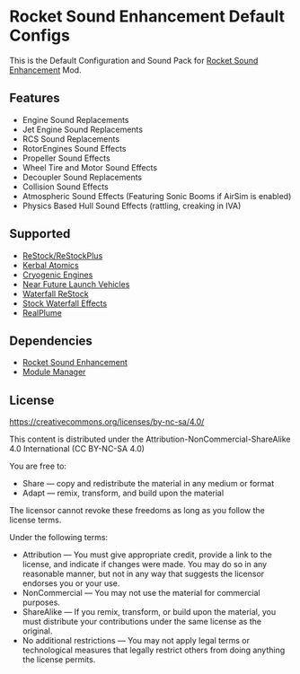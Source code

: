 # Rocket Sound Enhancement Default Configs
This is the Default Configuration and Sound Pack for [Rocket Sound Enhancement](https://github.com/ensou04/RocketSoundEnhancement) Mod.

## Features
- Engine Sound Replacements
- Jet Engine Sound Replacements
- RCS Sound Replacements
- RotorEngines Sound Effects
- Propeller Sound Effects
- Wheel Tire and Motor Sound Effects
- Decoupler Sound Replacements
- Collision Sound Effects
- Atmospheric Sound Effects (Featuring Sonic Booms if AirSim is enabled)
- Physics Based Hull Sound Effects (rattling, creaking in IVA)

## Supported
- [ReStock/ReStockPlus](https://github.com/PorktoberRevolution/ReStocked)
- [Kerbal Atomics](https://github.com/post-kerbin-mining-corporation/KerbalAtomics)
- [Cryogenic Engines](https://github.com/post-kerbin-mining-corporation/CryoEngines)
- [Near Future Launch Vehicles](https://github.com/post-kerbin-mining-corporation/NearFutureLaunchVehicles)
- [Waterfall ReStock](https://github.com/post-kerbin-mining-corporation/WaterfallRestock)
- [Stock Waterfall Effects](https://github.com/KnightofStJohn/StockWaterfallEffects)
- [RealPlume](https://github.com/KSP-RO/RealPlume) 

## Dependencies
- [Rocket Sound Enhancement](https://github.com/ensou04/RocketSoundEnhancement)
- [Module Manager](https://github.com/sarbian/ModuleManager)

## License
https://creativecommons.org/licenses/by-nc-sa/4.0/

This content is distributed under the Attribution-NonCommercial-ShareAlike 4.0 International (CC BY-NC-SA 4.0)

You are free to:
- Share — copy and redistribute the material in any medium or format
- Adapt — remix, transform, and build upon the material

The licensor cannot revoke these freedoms as long as you follow the license terms.

Under the following terms:
- Attribution — You must give appropriate credit, provide a link to the license, and indicate if changes were made. You may do so in any reasonable manner, but not in any way that suggests the licensor endorses you or your use.
- NonCommercial — You may not use the material for commercial purposes.
- ShareAlike — If you remix, transform, or build upon the material, you must distribute your contributions under the same license as the original.
- No additional restrictions — You may not apply legal terms or technological measures that legally restrict others from doing anything the license permits.
